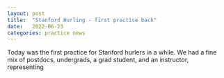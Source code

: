 ```yaml
---
layout: post
title:  "Stanford Hurling - first practice back"
date:   2022-06-23
categories: practice news
---
```


Today was the first practice for Stanford hurlers in a while.
We had a fine mix of postdocs, undergrads, a grad student, and an instructor,
representing 


<!-- 
Check out the [Jekyll docs][jekyll-docs] for more info on how to get the most out of Jekyll. File all bugs/feature requests at [Jekyll’s GitHub repo][jekyll-gh]. If you have questions, you can ask them on [Jekyll Talk][jekyll-talk].

[jekyll-docs]: https://jekyllrb.com/docs/home
[jekyll-gh]:   https://github.com/jekyll/jekyll
[jekyll-talk]: https://talk.jekyllrb.com/
-->
